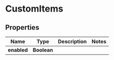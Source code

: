

# CustomItems


## Properties

| Name | Type | Description | Notes |
|------------ | ------------- | ------------- | -------------|
|**enabled** | **Boolean** |  |  |



